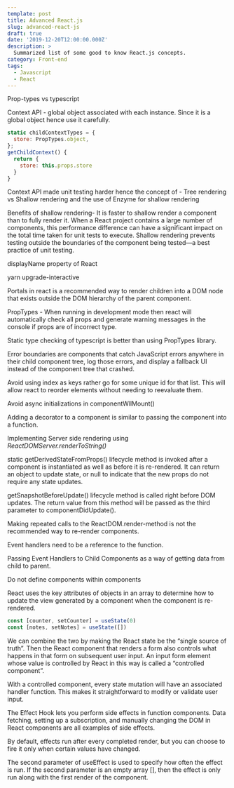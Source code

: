```yaml
---
template: post
title: Advanced React.js
slug: advanced-react-js
draft: true
date: '2019-12-20T12:00:00.000Z'
description: >
  Summarized list of some good to know React.js concepts.
category: Front-end
tags:
  - Javascript
  - React
---
```


Prop-types vs typescript

Context API - global object associated with each <App /> instance.
Since it is a global object hence use it carefully.

```js
static childContextTypes = {
  store: PropTypes.object,
};
getChildContext() {
  return {
    store: this.props.store
  }
}
```
Context API made unit testing harder hence the concept of -
Tree rendering vs Shallow rendering and the use of Enzyme for shallow rendering

Benefits of shallow rendering-
It is faster to shallow render a component than to fully render it. When a React project contains a large number of components, this performance difference can have a significant impact on the total time taken for unit tests to execute.
Shallow rendering prevents testing outside the boundaries of the component being tested—a best practice of unit testing.


displayName property of React

yarn upgrade-interactive

Portals in react is a recommended way to render children into a DOM node that exists outside the DOM hierarchy of the parent component.

PropTypes - When running in development mode then react will automatically check all props and generate warning messages in the console if props are of incorrect type.

Static type checking of typescript is better than using PropTypes library.

Error boundaries are components that catch JavaScript errors anywhere in their child component tree, log those errors, and display a fallback UI instead of the component tree that crashed.

Avoid using index as keys rather go for some unique id for that list. This will allow react to reorder elements without needing to reevaluate them.

Avoid async initializations in componentWllMount()

Adding a decorator to a component is similar to passing the component into a function.

Implementing Server side rendering using *ReactDOMServer.renderToString(<App />)*

static getDerivedStateFromProps() lifecycle method is invoked after a component is instantiated as well as before it is re-rendered. It can return an object to update state, or null to indicate that the new props do not require any state updates.

getSnapshotBeforeUpdate() lifecycle method is called right before DOM updates. The return value from this method will be passed as the third parameter to componentDidUpdate().

Making repeated calls to the ReactDOM.render-method is not the recommended way to re-render components.

Event handlers need to be a reference to the function.

Passing Event Handlers to Child Components as a way of getting data from child to parent.

Do not define components within components

React uses the key attributes of objects in an array to determine how to update the view generated by a component when the component is re-rendered.

```js
const [counter, setCounter] = useState(0)
const [notes, setNotes] = useState([]) 
```

We can combine the two by making the React state be the “single source of truth”. Then the React component that renders a form also controls what happens in that form on subsequent user input.
An input form element whose value is controlled by React in this way is called a “controlled component”.

With a controlled component, every state mutation will have an associated handler function. This makes it straightforward to modify or validate user input.

The Effect Hook lets you perform side effects in function components. Data fetching, setting up a subscription, and manually changing the DOM in React components are all examples of side effects.

By default, effects run after every completed render, but you can choose to fire it only when certain values have changed.

The second parameter of useEffect is used to specify how often the effect is run. If the second parameter is an empty array [], then the effect is only run along with the first render of the component.
